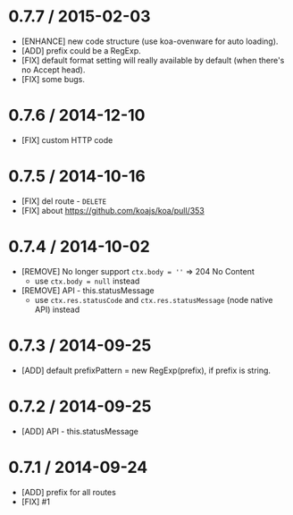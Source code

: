0.7.7 / 2015-02-03
==================
- [ENHANCE] new code structure (use koa-ovenware for auto loading).
- [ADD] prefix could be a RegExp.
- [FIX] default format setting will really available by default (when there's no Accept head).
- [FIX] some bugs.

0.7.6 / 2014-12-10
==================
- [FIX] custom HTTP code

0.7.5 / 2014-10-16
==================
- [FIX] del route - `DELETE`
- [FIX] about https://github.com/koajs/koa/pull/353

0.7.4 / 2014-10-02
==================

- [REMOVE] No longer support `ctx.body = ''` => 204 No Content
  - use `ctx.body = null` instead
- [REMOVE] API - this.statusMessage
  - use `ctx.res.statusCode` and `ctx.res.statusMessage` (node native API) instead

0.7.3 / 2014-09-25
==================

- [ADD] default prefixPattern = new RegExp(prefix), if prefix is string.

0.7.2 / 2014-09-25
==================

- [ADD] API - this.statusMessage

0.7.1 / 2014-09-24
==================

- [ADD] prefix for all routes
- [FIX] #1